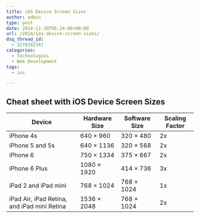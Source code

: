```yaml
---
title: iOS Device Screen Sizes
author: admin
type: post
date: 2014-11-30T05:24:06+00:00
url: /2014/ios-device-screen-sizes/
dsq_thread_id:
  - 3278382347
categories:
  - Technologies
  - Web Development
tags:
  - ios

---
```

## Cheat sheet with iOS Device Screen Sizes
<!--more-->

| Device                                      | Hardware Size | Software Size | Scaling Factor |
| ------------------------------------------- | ------------- | ------------- | -------------- |
| iPhone 4s                                   | 640 × 960     | 320 × 480     | 2x             |
| iPhone 5 and 5s                             | 640 × 1136    | 320 × 568     | 2x             |
| iPhone 6                                    | 750 × 1334    | 375 × 667     | 2x             |
| iPhone 6 Plus                               | 1080 × 1920   | 414 × 736     | 3x             |
| iPad 2 and iPad mini                        | 768 × 1024    | 768 × 1024    | 1x             |
| iPad Air, iPad Retina, and iPad mini Retina | 1536 × 2048   | 768 × 1024    | 2x             |
